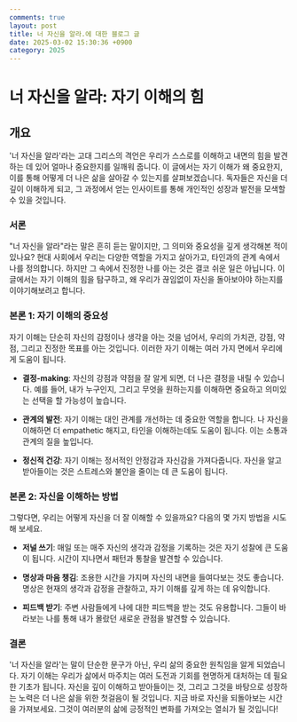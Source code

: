 ```yaml
---
comments: true
layout: post
title: 너 자신을 알라.에 대한 블로그 글
date: 2025-03-02 15:30:36 +0900
category: 2025
---
```


# 너 자신을 알라: 자기 이해의 힘

## 개요
'너 자신을 알라'라는 고대 그리스의 격언은 우리가 스스로를 이해하고 내면의 힘을 발견하는 데 있어 얼마나 중요한지를 일깨워 줍니다. 이 글에서는 자기 이해가 왜 중요한지, 이를 통해 어떻게 더 나은 삶을 살아갈 수 있는지를 살펴보겠습니다. 독자들은 자신을 더 깊이 이해하게 되고, 그 과정에서 얻는 인사이트를 통해 개인적인 성장과 발전을 모색할 수 있을 것입니다.

### 서론
"너 자신을 알라"라는 말은 흔히 듣는 말이지만, 그 의미와 중요성을 깊게 생각해본 적이 있나요? 현대 사회에서 우리는 다양한 역할을 가지고 살아가고, 타인과의 관계 속에서 나를 정의합니다. 하지만 그 속에서 진정한 나를 아는 것은 결코 쉬운 일은 아닙니다. 이 글에서는 자기 이해의 힘을 탐구하고, 왜 우리가 끊임없이 자신을 돌아보아야 하는지를 이야기해보려고 합니다.

### 본론 1: 자기 이해의 중요성
자기 이해는 단순히 자신의 감정이나 생각을 아는 것을 넘어서, 우리의 가치관, 강점, 약점, 그리고 진정한 목표를 아는 것입니다. 이러한 자기 이해는 여러 가지 면에서 우리에게 도움이 됩니다.

- **결정-making**: 자신의 강점과 약점을 잘 알게 되면, 더 나은 결정을 내릴 수 있습니다. 예를 들어, 내가 누구인지, 그리고 무엇을 원하는지를 이해하면 중요하고 의미있는 선택을 할 가능성이 높습니다.

- **관계의 발전**: 자기 이해는 대인 관계를 개선하는 데 중요한 역할을 합니다. 나 자신을 이해하면 더 empathetic 해지고, 타인을 이해하는데도 도움이 됩니다. 이는 소통과 관계의 질을 높입니다.

- **정신적 건강**: 자기 이해는 정서적인 안정감과 자신감을 가져다줍니다. 자신을 알고 받아들이는 것은 스트레스와 불안을 줄이는 데 큰 도움이 됩니다.

### 본론 2: 자신을 이해하는 방법
그렇다면, 우리는 어떻게 자신을 더 잘 이해할 수 있을까요? 다음의 몇 가지 방법을 시도해 보세요.

- **저널 쓰기**: 매일 또는 매주 자신의 생각과 감정을 기록하는 것은 자기 성찰에 큰 도움이 됩니다. 시간이 지나면서 패턴과 통찰을 발견할 수 있습니다.

- **명상과 마음 챙김**: 조용한 시간을 가지며 자신의 내면을 들여다보는 것도 좋습니다. 명상은 현재의 생각과 감정을 관찰하고, 자기 이해를 깊게 하는 데 유익합니다.

- **피드백 받기**: 주변 사람들에게 나에 대한 피드백을 받는 것도 유용합니다. 그들이 바라보는 나를 통해 내가 몰랐던 새로운 관점을 발견할 수 있습니다.

### 결론
'너 자신을 알라'는 말이 단순한 문구가 아닌, 우리 삶의 중요한 원칙임을 알게 되었습니다. 자기 이해는 우리가 삶에서 마주치는 여러 도전과 기회를 현명하게 대처하는 데 필요한 기초가 됩니다. 자신을 깊이 이해하고 받아들이는 것, 그리고 그것을 바탕으로 성장하는 노력은 더 나은 삶을 위한 첫걸음이 될 것입니다. 지금 바로 자신을 되돌아보는 시간을 가져보세요. 그것이 여러분의 삶에 긍정적인 변화를 가져오는 열쇠가 될 것입니다!